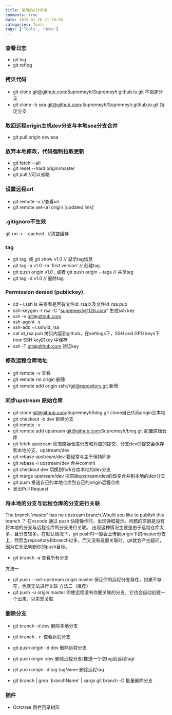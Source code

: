 ```yaml
---
title: 常用的Git命令
comments: true
date: 2019-01-26 21:20:50
categories: Tools
tags: ['Tools', 'Hexo']
---
```


### 查看日志
* git log 
* git reflog 

### 拷贝代码
* git clone git@github.com:Supremeyh/Supremeyh.github.io.git  不指定分支 
* git clone -b sea git@github.com:Supremeyh/Supremeyh.github.io.git 指定分支

### 取回远程origin主机dev分支与本地sea分支合并
* git pull origin dev:sea

### 放弃本地修改，代码强制拉取更新 
* git fetch --all 
* git reset --hard origin/master 
* git pull //可以省略

### 设置远程url
* git remote -v //查看url
* git remote set-url origin [updated link]

### .gitignore不生效
git rm -r --cached .  //清空缓存

### tag
* git tag,  或 git show v1.0   // 显示tag信息
* git tag -a v1.0  -m 'first version' // 创建tag
* git push origin v1.0 , 或者 git push origin --tags // 共享tag
* git tag -d v1.0 // 删除tag


###  Permission denied (publickey).
* cd ~/.ssh  ls  来查看是否有文件id_rsa以及文件id_rsa.pub
* ssh-keygen -t rsa -C "supremeyh@126.com"   生成ssh key
* ssh -v git@github.com
* ssh-agent -s
* ssh-add ~/.ssh/id_rsa  
* cat id_rsa.pub   拷贝内容到github，在settings下，SSH and GPG keys下new SSH key的key 中保存
* ssh -T git@github.com  验证key

### 修改远程仓库地址
* git remote -v  查看
* git remote rm origin  删除
* git remote add origin ssh://git@repository.git   新增


### 同步upstream 原始仓库
* git clone git@github.com:Supremeyh/blog.git   clone自己代码origin到本地
* git checkout -b dev 新建分支
* git remote -v
* git remote add upstream git@github.com:Supremeyh/blog.git   配置原始仓库
* git fetch upstream 获取原始仓库分支和对应的提交，分支dev的提交会保存到本地分支，upstream/dev
* git rebase upstream/dev  要经常与主干保持同步
* git rebase -i upstream/dev  合并commit
* git checkout dev  切换到fork仓库本地的dev分支
* git merge upstream/dev  把原始upstream/dev的改变合并到本地的dev分支
* git push  推送自己的本地仓库到自己的origin远程仓库
* 发出Pull Request


### 将本地的分支与远程仓库的分支进行关联
 The branch 'master' has no upstream branch.Would you like to publish this branch ？ 
 在vscode 通过 push 快捷操作时，出现弹框提示。问题的原因是没有将本地的分支与远程仓库的分支进行关联。 
出现这种情况主要是由于远程仓库太多，且分支较多。在默认情况下，git push时一般会上传到origin下的master分支上，然而当repository和branch过多，而又没有设置关联时，git就会产生疑问，因为它无法判断你的push目标。 
* git branch -a  查看所有分支

方法一
* git push --set-upstream origin master   保证你的远程分支存在，如果不存在，也就无法进行关联
方法二（推荐）
* git push -u origin master  即使远程没有你要关联的分支，它也会自动创建一个出来，以实现关联


### 删除分支
* git branch -d dev 删除本地分支

* git branch -ｒ 查看远程分支
* git push origin -d dev 删除远程分支
* git push origin :dev   删除远程分支(推送一个空tag到远程tag)

* git push origin -d tag tagName  删除远程tag

* git branch | grep 'branchName' | xargs git branch -D  批量删除分支

### 插件
* Octotree 侧栏目录树形